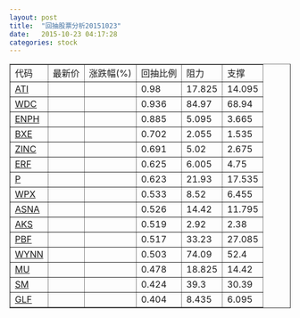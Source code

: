 ```yaml
---
layout: post
title:  "回抽股票分析20151023"
date:   2015-10-23 04:17:28
categories: stock
---
```

<script type="text/javascript">
var stockList = []
stockList.push('gb_ati');
stockList.push('gb_wdc');
stockList.push('gb_enph');
stockList.push('gb_bxe');
stockList.push('gb_zinc');
stockList.push('gb_erf');
stockList.push('gb_p');
stockList.push('gb_wpx');
stockList.push('gb_asna');
stockList.push('gb_aks');
stockList.push('gb_pbf');
stockList.push('gb_wynn');
stockList.push('gb_mu');
stockList.push('gb_sm');
stockList.push('gb_glf');
</script>
<table border="1">
 <tr>
 <td>代码</td>
 <td>最新价</td>
 <td>涨跌幅(%)</td>
 <td>回抽比例</td>
 <td>阻力</td>
 <td>支撑</td>
</tr>
  <tr id="ati">
  <td><a href="http://stock.finance.sina.com.cn/usstock/quotes/ATI.html" target="_blank">ATI</a></td><td></td><td></td><td>0.98</td><td>17.825</td><td>14.095</td></tr>
  <tr id="wdc">
  <td><a href="http://stock.finance.sina.com.cn/usstock/quotes/WDC.html" target="_blank">WDC</a></td><td></td><td></td><td>0.936</td><td>84.97</td><td>68.94</td></tr>
  <tr id="enph">
  <td><a href="http://stock.finance.sina.com.cn/usstock/quotes/ENPH.html" target="_blank">ENPH</a></td><td></td><td></td><td>0.885</td><td>5.095</td><td>3.665</td></tr>
  <tr id="bxe">
  <td><a href="http://stock.finance.sina.com.cn/usstock/quotes/BXE.html" target="_blank">BXE</a></td><td></td><td></td><td>0.702</td><td>2.055</td><td>1.535</td></tr>
  <tr id="zinc">
  <td><a href="http://stock.finance.sina.com.cn/usstock/quotes/ZINC.html" target="_blank">ZINC</a></td><td></td><td></td><td>0.691</td><td>5.02</td><td>2.675</td></tr>
  <tr id="erf">
  <td><a href="http://stock.finance.sina.com.cn/usstock/quotes/ERF.html" target="_blank">ERF</a></td><td></td><td></td><td>0.625</td><td>6.005</td><td>4.75</td></tr>
  <tr id="p">
  <td><a href="http://stock.finance.sina.com.cn/usstock/quotes/P.html" target="_blank">P</a></td><td></td><td></td><td>0.623</td><td>21.93</td><td>17.535</td></tr>
  <tr id="wpx">
  <td><a href="http://stock.finance.sina.com.cn/usstock/quotes/WPX.html" target="_blank">WPX</a></td><td></td><td></td><td>0.533</td><td>8.52</td><td>6.455</td></tr>
  <tr id="asna">
  <td><a href="http://stock.finance.sina.com.cn/usstock/quotes/ASNA.html" target="_blank">ASNA</a></td><td></td><td></td><td>0.526</td><td>14.42</td><td>11.795</td></tr>
  <tr id="aks">
  <td><a href="http://stock.finance.sina.com.cn/usstock/quotes/AKS.html" target="_blank">AKS</a></td><td></td><td></td><td>0.519</td><td>2.92</td><td>2.38</td></tr>
  <tr id="pbf">
  <td><a href="http://stock.finance.sina.com.cn/usstock/quotes/PBF.html" target="_blank">PBF</a></td><td></td><td></td><td>0.517</td><td>33.23</td><td>27.085</td></tr>
  <tr id="wynn">
  <td><a href="http://stock.finance.sina.com.cn/usstock/quotes/WYNN.html" target="_blank">WYNN</a></td><td></td><td></td><td>0.503</td><td>74.09</td><td>52.4</td></tr>
  <tr id="mu">
  <td><a href="http://stock.finance.sina.com.cn/usstock/quotes/MU.html" target="_blank">MU</a></td><td></td><td></td><td>0.478</td><td>18.825</td><td>14.42</td></tr>
  <tr id="sm">
  <td><a href="http://stock.finance.sina.com.cn/usstock/quotes/SM.html" target="_blank">SM</a></td><td></td><td></td><td>0.424</td><td>39.3</td><td>30.39</td></tr>
  <tr id="glf">
  <td><a href="http://stock.finance.sina.com.cn/usstock/quotes/GLF.html" target="_blank">GLF</a></td><td></td><td></td><td>0.404</td><td>8.435</td><td>6.095</td></tr>
</table>
